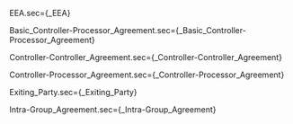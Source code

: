 EEA.sec={_EEA}

Basic_Controller-Processor_Agreement.sec={_Basic_Controller-Processor_Agreement}

Controller-Controller_Agreement.sec={_Controller-Controller_Agreement}

Controller-Processor_Agreement.sec={_Controller-Processor_Agreement}

Exiting_Party.sec={_Exiting_Party}

Intra-Group_Agreement.sec={_Intra-Group_Agreement}
